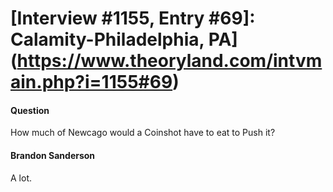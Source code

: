# [Interview #1155, Entry #69]: Calamity-Philadelphia, PA](https://www.theoryland.com/intvmain.php?i=1155#69)

#### Question

How much of Newcago would a Coinshot have to eat to Push it?

#### Brandon Sanderson

A lot.

